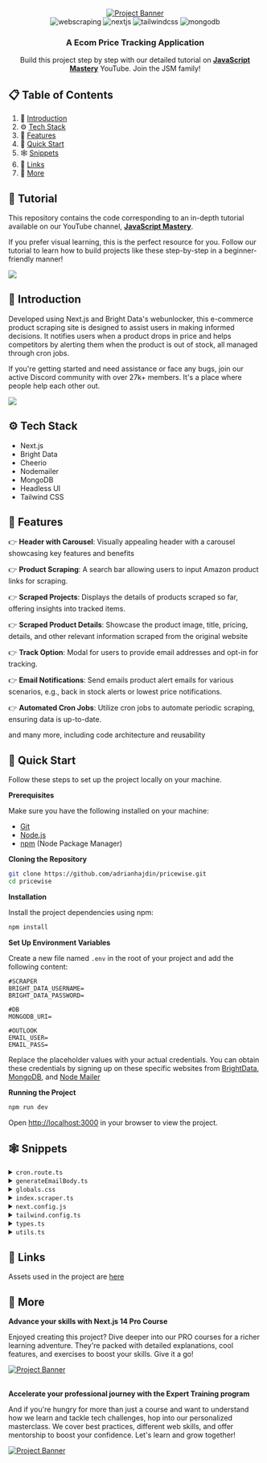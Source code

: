 <div align="center">
  <br />
    <a href="https://youtu.be/lh9XVGv6BHs?si=BquPyhI_o2f8jHqV" target="_blank">
      <img src="https://github.com/adrianhajdin/pricewise/assets/151519281/315377f2-0307-4ac2-87e0-55e053ca094b" alt="Project Banner">
    </a>
  <br />

  <div>
   <img src="https://img.shields.io/badge/-Web_Scraping-black?style=for-the-badge&logoColor=white&color=FF0000" alt="webscraping" />
    <img src="https://img.shields.io/badge/-Next_JS-black?style=for-the-badge&logoColor=white&logo=nextdotjs&color=000000" alt="nextjs" />
    <img src="https://img.shields.io/badge/-Tailwind_CSS-black?style=for-the-badge&logoColor=white&logo=tailwindcss&color=06B6D4" alt="tailwindcss" />
    <img src="https://img.shields.io/badge/-MongoDB-black?style=for-the-badge&logoColor=white&logo=mongodb&color=47A248" alt="mongodb" />
  </div>

  <h3 align="center">A Ecom Price Tracking Application</h3>

   <div align="center">
     Build this project step by step with our detailed tutorial on <a href="https://www.youtube.com/@javascriptmastery/videos" target="_blank"><b>JavaScript Mastery</b></a> YouTube. Join the JSM family!
    </div>
</div>

## 📋 <a name="table">Table of Contents</a>

1. 🤖 [Introduction](#introduction)
2. ⚙️ [Tech Stack](#tech-stack)
3. 🔋 [Features](#features)
4. 🤸 [Quick Start](#quick-start)
5. 🕸️ [Snippets](#snippets)
6. 🔗 [Links](#links)
7. 🚀 [More](#more)

## 🚨 Tutorial

This repository contains the code corresponding to an in-depth tutorial available on our YouTube channel, <a href="https://www.youtube.com/@javascriptmastery/videos" target="_blank"><b>JavaScript Mastery</b></a>. 

If you prefer visual learning, this is the perfect resource for you. Follow our tutorial to learn how to build projects like these step-by-step in a beginner-friendly manner!

<a href="https://youtu.be/lh9XVGv6BHs?si=BquPyhI_o2f8jHqV" target="_blank"><img src="https://github.com/sujatagunale/EasyRead/assets/151519281/1736fca5-a031-4854-8c09-bc110e3bc16d" /></a>

## <a name="introduction">🤖 Introduction</a>

Developed using Next.js and Bright Data's webunlocker, this e-commerce product scraping site is designed to assist users in making informed decisions. It notifies users when a product drops in price and helps competitors by alerting them when the product is out of stock, all managed through cron jobs.

If you're getting started and need assistance or face any bugs, join our active Discord community with over 27k+ members. It's a place where people help each other out.

<a href="https://discord.com/invite/n6EdbFJ" target="_blank"><img src="https://github.com/sujatagunale/EasyRead/assets/151519281/618f4872-1e10-42da-8213-1d69e486d02e" /></a>

## <a name="tech-stack">⚙️ Tech Stack</a>

- Next.js
- Bright Data
- Cheerio
- Nodemailer
- MongoDB
- Headless UI
- Tailwind CSS

## <a name="features">🔋 Features</a>

👉 **Header with Carousel**: Visually appealing header with a carousel showcasing key features and benefits

👉 **Product Scraping**: A search bar allowing users to input Amazon product links for scraping.

👉 **Scraped Projects**: Displays the details of products scraped so far, offering insights into tracked items.

👉 **Scraped Product Details**: Showcase the product image, title, pricing, details, and other relevant information scraped from the original website

👉 **Track Option**: Modal for users to provide email addresses and opt-in for tracking.

👉 **Email Notifications**: Send emails product alert emails for various scenarios, e.g., back in stock alerts or lowest price notifications.

👉 **Automated Cron Jobs**: Utilize cron jobs to automate periodic scraping, ensuring data is up-to-date.

and many more, including code architecture and reusability 

## <a name="quick-start">🤸 Quick Start</a>

Follow these steps to set up the project locally on your machine.

**Prerequisites**

Make sure you have the following installed on your machine:

- [Git](https://git-scm.com/)
- [Node.js](https://nodejs.org/en)
- [npm](https://www.npmjs.com/) (Node Package Manager)

**Cloning the Repository**

```bash
git clone https://github.com/adrianhajdin/pricewise.git
cd pricewise
```

**Installation**

Install the project dependencies using npm:

```bash
npm install
```

**Set Up Environment Variables**

Create a new file named `.env` in the root of your project and add the following content:

```env
#SCRAPER
BRIGHT_DATA_USERNAME=
BRIGHT_DATA_PASSWORD=

#DB
MONGODB_URI=

#OUTLOOK
EMAIL_USER=
EMAIL_PASS=
```

Replace the placeholder values with your actual credentials. You can obtain these credentials by signing up on these specific websites from [BrightData](https://brightdata.com/), [MongoDB](https://www.mongodb.com/), and [Node Mailer](https://nodemailer.com/)

**Running the Project**

```bash
npm run dev
```

Open [http://localhost:3000](http://localhost:3000) in your browser to view the project.

## <a name="snippets">🕸️ Snippets</a>

<details>
<summary><code>cron.route.ts</code></summary>

```typescript
import { NextResponse } from "next/server";

import { getLowestPrice, getHighestPrice, getAveragePrice, getEmailNotifType } from "@/lib/utils";
import { connectToDB } from "@/lib/mongoose";
import Product from "@/lib/models/product.model";
import { scrapeAmazonProduct } from "@/lib/scraper";
import { generateEmailBody, sendEmail } from "@/lib/nodemailer";

export const maxDuration = 300; // This function can run for a maximum of 300 seconds
export const dynamic = "force-dynamic";
export const revalidate = 0;

export async function GET(request: Request) {
  try {
    connectToDB();

    const products = await Product.find({});

    if (!products) throw new Error("No product fetched");

    // ======================== 1 SCRAPE LATEST PRODUCT DETAILS & UPDATE DB
    const updatedProducts = await Promise.all(
      products.map(async (currentProduct) => {
        // Scrape product
        const scrapedProduct = await scrapeAmazonProduct(currentProduct.url);

        if (!scrapedProduct) return;

        const updatedPriceHistory = [
          ...currentProduct.priceHistory,
          {
            price: scrapedProduct.currentPrice,
          },
        ];

        const product = {
          ...scrapedProduct,
          priceHistory: updatedPriceHistory,
          lowestPrice: getLowestPrice(updatedPriceHistory),
          highestPrice: getHighestPrice(updatedPriceHistory),
          averagePrice: getAveragePrice(updatedPriceHistory),
        };

        // Update Products in DB
        const updatedProduct = await Product.findOneAndUpdate(
          {
            url: product.url,
          },
          product
        );

        // ======================== 2 CHECK EACH PRODUCT'S STATUS & SEND EMAIL ACCORDINGLY
        const emailNotifType = getEmailNotifType(
          scrapedProduct,
          currentProduct
        );

        if (emailNotifType && updatedProduct.users.length > 0) {
          const productInfo = {
            title: updatedProduct.title,
            url: updatedProduct.url,
          };
          // Construct emailContent
          const emailContent = await generateEmailBody(productInfo, emailNotifType);
          // Get array of user emails
          const userEmails = updatedProduct.users.map((user: any) => user.email);
          // Send email notification
          await sendEmail(emailContent, userEmails);
        }

        return updatedProduct;
      })
    );

    return NextResponse.json({
      message: "Ok",
      data: updatedProducts,
    });
  } catch (error: any) {
    throw new Error(`Failed to get all products: ${error.message}`);
  }
}
```

</details>

<details>
<summary><code>generateEmailBody.ts</code></summary>

```typescript
export async function generateEmailBody(
  product: EmailProductInfo,
  type: NotificationType
  ) {
  const THRESHOLD_PERCENTAGE = 40;
  // Shorten the product title
  const shortenedTitle =
    product.title.length > 20
      ? `${product.title.substring(0, 20)}...`
      : product.title;

  let subject = "";
  let body = "";

  switch (type) {
    case Notification.WELCOME:
      subject = `Welcome to Price Tracking for ${shortenedTitle}`;
      body = `
        <div>
          <h2>Welcome to Pricify 🚀</h2>
          <p>You are now tracking ${product.title}.</p>
          <p>Here's an example of how you'll receive updates:</p>
          <div style="border: 1px solid #ccc; padding: 10px; background-color: #f8f8f8;">
            <h3>${product.title} is back in stock!</h3>
            <p>We're excited to let you know that ${product.title} is now back in stock.</p>
            <p>Don't miss out - <a href="${product.url}" target="_blank" rel="noopener noreferrer">buy it now</a>!</p>
            <img src="https://i.ibb.co/pwFBRMC/Screenshot-2023-09-26-at-1-47-50-AM.png" alt="Product Image" style="max-width: 100%;" />
          </div>
          <p>Stay tuned for more updates on ${product.title} and other products you're tracking.</p>
        </div>
      `;
      break;

    case Notification.CHANGE_OF_STOCK:
      subject = `${shortenedTitle} is now back in stock!`;
      body = `
        <div>
          <h4>Hey, ${product.title} is now restocked! Grab yours before they run out again!</h4>
          <p>See the product <a href="${product.url}" target="_blank" rel="noopener noreferrer">here</a>.</p>
        </div>
      `;
      break;

    case Notification.LOWEST_PRICE:
      subject = `Lowest Price Alert for ${shortenedTitle}`;
      body = `
        <div>
          <h4>Hey, ${product.title} has reached its lowest price ever!!</h4>
          <p>Grab the product <a href="${product.url}" target="_blank" rel="noopener noreferrer">here</a> now.</p>
        </div>
      `;
      break;

    case Notification.THRESHOLD_MET:
      subject = `Discount Alert for ${shortenedTitle}`;
      body = `
        <div>
          <h4>Hey, ${product.title} is now available at a discount more than ${THRESHOLD_PERCENTAGE}%!</h4>
          <p>Grab it right away from <a href="${product.url}" target="_blank" rel="noopener noreferrer">here</a>.</p>
        </div>
      `;
      break;

    default:
      throw new Error("Invalid notification type.");
  }

  return { subject, body };
}
```

</details>

<details>
<summary><code>globals.css</code></summary>

```css
@tailwind base;
@tailwind components;
@tailwind utilities;

* {
  margin: 0;
  padding: 0;
  box-sizing: border-box;
  scroll-behavior: smooth;
}

@layer base {
  body {
    @apply font-inter;
  }
}

@layer utilities {
  .btn {
    @apply py-4 px-4 bg-secondary hover:bg-opacity-70 rounded-[30px] text-white text-lg font-semibold;
  }

  .head-text {
    @apply mt-4 text-6xl leading-[72px] font-bold tracking-[-1.2px] text-gray-900;
  }

  .section-text {
    @apply text-secondary text-[32px] font-semibold;
  }

  .small-text {
    @apply flex gap-2 text-sm font-medium text-primary;
  }

  .paragraph-text {
    @apply text-xl leading-[30px] text-gray-600;
  }

  .hero-carousel {
    @apply relative sm:px-10 py-5 sm:pt-20 pb-5 max-w-[560px] h-[700px] w-full bg-[#F2F4F7] rounded-[30px] sm:mx-auto;
  }

  .carousel {
    @apply flex flex-col-reverse h-[700px];
  }

  .carousel .control-dots {
    @apply static !important;
  }

  .carousel .control-dots .dot {
    @apply w-[10px] h-[10px] bg-[#D9D9D9] rounded-full bottom-0 !important;
  }

  .carousel .control-dots .dot.selected {
    @apply bg-[#475467] !important;
  }

  .trending-section {
    @apply flex flex-col gap-10 px-6 md:px-20 py-24;
  }

  /* PRODUCT DETAILS PAGE STYLES */
  .product-container {
    @apply flex flex-col gap-16 flex-wrap px-6 md:px-20 py-24;
  }

  .product-image {
    @apply flex-grow xl:max-w-[50%] max-w-full py-16 border border-[#CDDBFF] rounded-[17px];
  }

  .product-info {
    @apply flex items-center flex-wrap gap-10 py-6 border-y border-y-[#E4E4E4];
  }

  .product-hearts {
    @apply flex items-center gap-2 px-3 py-2 bg-[#FFF0F0] rounded-10;
  }

  .product-stars {
    @apply flex items-center gap-2 px-3 py-2 bg-[#FBF3EA] rounded-[27px];
  }

  .product-reviews {
    @apply flex items-center gap-2 px-3 py-2 bg-white-200 rounded-[27px];
  }

  /* MODAL */
  .dialog-container {
    @apply fixed inset-0 z-10 overflow-y-auto bg-black bg-opacity-60;
  }

  .dialog-content {
    @apply p-6  bg-white inline-block w-full max-w-md my-8 overflow-hidden text-left align-middle transition-all transform  shadow-xl rounded-2xl;
  }

  .dialog-head_text {
    @apply text-secondary text-lg leading-[24px] font-semibold mt-4;
  }

  .dialog-input_container {
    @apply px-5 py-3 mt-3 flex items-center gap-2 border border-gray-300 rounded-[27px];
  }

  .dialog-input {
    @apply flex-1 pl-1 border-none text-gray-500 text-base focus:outline-none border border-gray-300 rounded-[27px] shadow-xs;
  }

  .dialog-btn {
    @apply px-5 py-3 text-white text-base font-semibold border border-secondary bg-secondary rounded-lg mt-8;
  }

  /* NAVBAR */
  .nav {
    @apply flex justify-between items-center px-6 md:px-20 py-4;
  }

  .nav-logo {
    @apply font-spaceGrotesk text-[21px] text-secondary font-bold;
  }

  /* PRICE INFO */
  .price-info_card {
    @apply flex-1 min-w-[200px] flex flex-col gap-2 border-l-[3px] rounded-10 bg-white-100 px-5 py-4;
  }

  /* PRODUCT CARD */
  .product-card {
    @apply sm:w-[292px] sm:max-w-[292px] w-full flex-1 flex flex-col gap-4 rounded-md;
  }

  .product-card_img-container {
    @apply flex-1 relative flex flex-col gap-5 p-4 rounded-md;
  }

  .product-card_img {
    @apply max-h-[250px] object-contain w-full h-full bg-transparent;
  }

  .product-title {
    @apply text-secondary text-xl leading-6 font-semibold truncate;
  }

  /* SEARCHBAR INPUT */
  .searchbar-input {
    @apply flex-1 min-w-[200px] w-full p-3 border border-gray-300 rounded-lg shadow-xs text-base text-gray-500 focus:outline-none;
  }

  .searchbar-btn {
    @apply bg-gray-900 border border-gray-900 rounded-lg shadow-xs px-5 py-3 text-white text-base font-semibold hover:opacity-90 disabled:pointer-events-none disabled:cursor-not-allowed disabled:opacity-40;
  }
}
```

</details>

<details>
<summary><code>index.scraper.ts</code></summary>

```typescript
"use server"

import axios from 'axios';
import * as cheerio from 'cheerio';
import { extractCurrency, extractDescription, extractPrice } from '../utils';

export async function scrapeAmazonProduct(url: string) {
  if(!url) return;

  // BrightData proxy configuration
  const username = String(process.env.BRIGHT_DATA_USERNAME);
  const password = String(process.env.BRIGHT_DATA_PASSWORD);
  const port = 22225;
  const session_id = (1000000 * Math.random()) | 0;

  const options = {
    auth: {
      username: `${username}-session-${session_id}`,
      password,
    },
    host: 'brd.superproxy.io',
    port,
    rejectUnauthorized: false,
  }

  try {
    // Fetch the product page
    const response = await axios.get(url, options);
    const $ = cheerio.load(response.data);

    // Extract the product title
    const title = $('#productTitle').text().trim();
    const currentPrice = extractPrice(
      $('.priceToPay span.a-price-whole'),
      $('.a.size.base.a-color-price'),
      $('.a-button-selected .a-color-base'),
    );

    const originalPrice = extractPrice(
      $('#priceblock_ourprice'),
      $('.a-price.a-text-price span.a-offscreen'),
      $('#listPrice'),
      $('#priceblock_dealprice'),
      $('.a-size-base.a-color-price')
    );

    const outOfStock = $('#availability span').text().trim().toLowerCase() === 'currently unavailable';

    const images = 
      $('#imgBlkFront').attr('data-a-dynamic-image') || 
      $('#landingImage').attr('data-a-dynamic-image') ||
      '{}'

    const imageUrls = Object.keys(JSON.parse(images));

    const currency = extractCurrency($('.a-price-symbol'))
    const discountRate = $('.savingsPercentage').text().replace(/[-%]/g, "");

    const description = extractDescription($)

    // Construct data object with scraped information
    const data = {
      url,
      currency: currency || '$',
      image: imageUrls[0],
      title,
      currentPrice: Number(currentPrice) || Number(originalPrice),
      originalPrice: Number(originalPrice) || Number(currentPrice),
      priceHistory: [],
      discountRate: Number(discountRate),
      category: 'category',
      reviewsCount:100,
      stars: 4.5,
      isOutOfStock: outOfStock,
      description,
      lowestPrice: Number(currentPrice) || Number(originalPrice),
      highestPrice: Number(originalPrice) || Number(currentPrice),
      averagePrice: Number(currentPrice) || Number(originalPrice),
    }

    return data;
  } catch (error: any) {
    console.log(error);
  }
}
```

</details>

<details>
<summary><code>next.config.js</code></summary>

```javascript
/** @type {import('next').NextConfig} */
const nextConfig = {
  experimental: {
    serverActions: true,
    serverComponentsExternalPackages: ['mongoose']
  },
  images: {
    domains: ['m.media-amazon.com']
  }
}

module.exports = nextConfig
```

</details>

<details>
<summary><code>tailwind.config.ts</code></summary>

```typescript
/** @type {import('tailwindcss').Config} */
module.exports = {
  content: [
    "./pages/**/*.{js,ts,jsx,tsx,mdx}",
    "./components/**/*.{js,ts,jsx,tsx,mdx}",
    "./app/**/*.{js,ts,jsx,tsx,mdx}",
  ],
  theme: {
    extend: {
      colors: {
        primary: {
          DEFAULT: "#E43030",
          "orange": "#D48D3B",
          "green": "#3E9242"
        },
        secondary: "#282828",
        "gray-200": "#EAECF0",
        "gray-300": "D0D5DD",
        "gray-500": "#667085",
        "gray-600": "#475467",
        "gray-700": "#344054",
        "gray-900": "#101828",
        "white-100": "#F4F4F4",
        "white-200": "#EDF0F8",
        "black-100": "#3D4258",
        "neutral-black": "#23263B",
      },
      boxShadow: {
        xs: "0px 1px 2px 0px rgba(16, 24, 40, 0.05)",
      },
      maxWidth: {
        "10xl": '1440px'
      },
      fontFamily: {
        inter: ['Inter', 'sans-serif'],
        spaceGrotesk: ['Space Grotesk', 'sans-serif'],
      },
      borderRadius: {
        10: "10px"
      }
    },
  },
  plugins: [],
};
```

</details>

<details>
<summary><code>types.ts</code></summary>

```typescript
export type PriceHistoryItem = {
  price: number;
};

export type User = {
  email: string;
};

export type Product = {
  _id?: string;
  url: string;
  currency: string;
  image: string;
  title: string;
  currentPrice: number;
  originalPrice: number;
  priceHistory: PriceHistoryItem[] | [];
  highestPrice: number;
  lowestPrice: number;
  averagePrice: number;
  discountRate: number;
  description: string;
  category: string;
  reviewsCount: number;
  stars: number;
  isOutOfStock: Boolean;
  users?: User[];
};

export type NotificationType =
  | "WELCOME"
  | "CHANGE_OF_STOCK"
  | "LOWEST_PRICE"
  | "THRESHOLD_MET";

export type EmailContent = {
  subject: string;
  body: string;
};

export type EmailProductInfo = {
  title: string;
  url: string;
};
```

</details>

<details>
<summary><code>utils.ts</code></summary>

```typescript
import { PriceHistoryItem, Product } from "@/types";

const Notification = {
  WELCOME: 'WELCOME',
  CHANGE_OF_STOCK: 'CHANGE_OF_STOCK',
  LOWEST_PRICE: 'LOWEST_PRICE',
  THRESHOLD_MET: 'THRESHOLD_MET',
}

const THRESHOLD_PERCENTAGE = 40;

// Extracts and returns the price from a list of possible elements.
export function extractPrice(...elements: any) {
  for (const element of elements) {
    const priceText = element.text().trim();

    if(priceText) {
      const cleanPrice = priceText.replace(/[^\d.]/g, '');

      let firstPrice; 

      if (cleanPrice) {
        firstPrice = cleanPrice.match(/\d+\.\d{2}/)?.[0];
      } 

      return firstPrice || cleanPrice;
    }
  }

  return '';
}

// Extracts and returns the currency symbol from an element.
export function extractCurrency(element: any) {
  const currencyText = element.text().trim().slice(0, 1);
  return currencyText ? currencyText : "";
}

// Extracts description from two possible elements from amazon
export function extractDescription($: any) {
  // these are possible elements holding description of the product
  const selectors = [
    ".a-unordered-list .a-list-item",
    ".a-expander-content p",
    // Add more selectors here if needed
  ];

  for (const selector of selectors) {
    const elements = $(selector);
    if (elements.length > 0) {
      const textContent = elements
        .map((_: any, element: any) => $(element).text().trim())
        .get()
        .join("\n");
      return textContent;
    }
  }

  // If no matching elements were found, return an empty string
  return "";
}

export function getHighestPrice(priceList: PriceHistoryItem[]) {
  let highestPrice = priceList[0];

  for (let i = 0; i < priceList.length; i++) {
    if (priceList[i].price > highestPrice.price) {
      highestPrice = priceList[i];
    }
  }

  return highestPrice.price;
}

export function getLowestPrice(priceList: PriceHistoryItem[]) {
  let lowestPrice = priceList[0];

  for (let i = 0; i < priceList.length; i++) {
    if (priceList[i].price < lowestPrice.price) {
      lowestPrice = priceList[i];
    }
  }

  return lowestPrice.price;
}

export function getAveragePrice(priceList: PriceHistoryItem[]) {
  const sumOfPrices = priceList.reduce((acc, curr) => acc + curr.price, 0);
  const averagePrice = sumOfPrices / priceList.length || 0;

  return averagePrice;
}

export const getEmailNotifType = (
  scrapedProduct: Product,
  currentProduct: Product
) => {
  const lowestPrice = getLowestPrice(currentProduct.priceHistory);

  if (scrapedProduct.currentPrice < lowestPrice) {
    return Notification.LOWEST_PRICE as keyof typeof Notification;
  }
  if (!scrapedProduct.isOutOfStock && currentProduct.isOutOfStock) {
    return Notification.CHANGE_OF_STOCK as keyof typeof Notification;
  }
  if (scrapedProduct.discountRate >= THRESHOLD_PERCENTAGE) {
    return Notification.THRESHOLD_MET as keyof typeof Notification;
  }

  return null;
};

export const formatNumber = (num: number = 0) => {
  return num.toLocaleString(undefined, {
    minimumFractionDigits: 0,
    maximumFractionDigits: 0,
  });
};
```

</details>

## <a name="links">🔗 Links</a>

Assets used in the project are [here](https://drive.google.com/file/d/1v6h993BgYX6axBoIXFbZ9HQAgqbR4PSH/view?usp=sharing)

## <a name="more">🚀 More</a>

**Advance your skills with Next.js 14 Pro Course**

Enjoyed creating this project? Dive deeper into our PRO courses for a richer learning adventure. They're packed with detailed explanations, cool features, and exercises to boost your skills. Give it a go!

<a href="https://jsmastery.pro/next14" target="_blank">
<img src="https://github.com/sujatagunale/EasyRead/assets/151519281/557837ce-f612-4530-ab24-189e75133c71" alt="Project Banner">
</a>

<br />
<br />

**Accelerate your professional journey with the Expert Training program**

And if you're hungry for more than just a course and want to understand how we learn and tackle tech challenges, hop into our personalized masterclass. We cover best practices, different web skills, and offer mentorship to boost your confidence. Let's learn and grow together!

<a href="https://www.jsmastery.pro/masterclass" target="_blank">
<img src="https://github.com/sujatagunale/EasyRead/assets/151519281/fed352ad-f27b-400d-9b8f-c7fe628acb84" alt="Project Banner">
</a>

#

